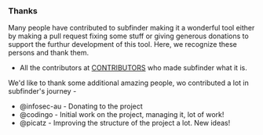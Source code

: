 ### Thanks

Many people have contributed to subfinder making it a wonderful tool either by making a pull request fixing some stuff or giving generous donations to support the furthur development of this tool. Here, we recognize these persons and thank them. 

- All the contributors at [CONTRIBUTORS](https://github.com/projectdiscovery/subfinder/graphs/contributors) who made subfinder what it is.

We'd like to thank some additional amazing people, wo contributed a lot in subfinder's journey - 

- @infosec-au - Donating to the project
- @codingo - Initial work on the project, managing it, lot of work!
- @picatz - Improving the structure of the project a lot. New ideas!